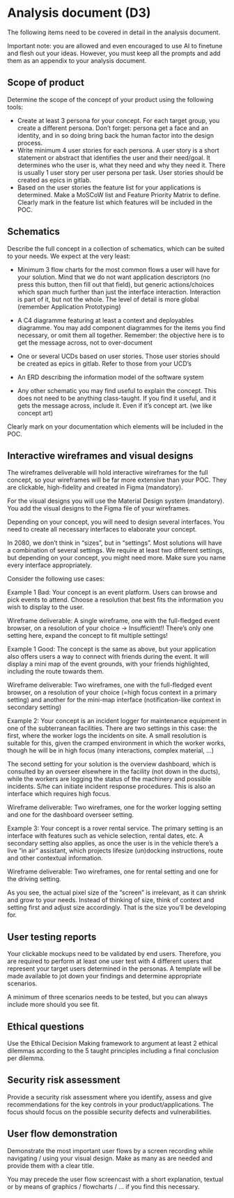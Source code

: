 # Analysis document (D3)
   The following items need to be covered in detail in the analysis document.

   Important note: you are allowed and even encouraged to use AI to finetune and flesh
   out your ideas. However, you must keep all the prompts and add them as an appendix
   to your analysis document.


## Scope of product
Determine the scope of the concept of your product using the following tools:

   -   Create at least 3 persona for your concept. For each target group, you create a
       different persona. Don’t forget: persona get a face and an identity, and in so doing bring
       back the human factor into the design process.
   -   Write minimum 4 user stories for each persona. A user story is a short statement or
       abstract that identifies the user and their need/goal. It determines who the user is, what
       they need and why they need it. There is usually 1 user story per user persona per task.
       User stories should be created as epics in gitlab.
   -   Based on the user stories the feature list for your applications is determined. Make a
       MoSCoW list and Feature Priority Matrix to define. Clearly mark in the feature list which
       features will be included in the POC.


## Schematics
Describe the full concept in a collection of schematics, which can be suited to your needs. We
expect at the very least:

   -   Minimum 3 flow charts for the most common flows a user will have for your solution.
       Mind that we do not want application descriptors (no press this button, then fill out that
       field), but generic actions/choices which span much further than just the interface
       interaction. Interaction is part of it, but not the whole. The level of detail is more global
       (remember Application Prototyping)

   -   A C4 diagramme featuring at least a context and deployables diagramme. You may add
       component diagrammes for the items you find necessary, or omit them all together.
       Remember: the objective here is to get the message across, not to over-document

   -   One or several UCDs based on user stories. Those user stories should be created as
       epics in gitlab. Refer to those from your UCD’s

   -   An ERD describing the information model of the software system







   -   Any other schematic you may find useful to explain the concept. This does not need to
       be anything class-taught. If you find it useful, and it gets the message across, include it.
       Even if it’s concept art. (we like concept art)

Clearly mark on your documentation which elements will be included in the POC.




## Interactive wireframes and visual designs
The wireframes deliverable will hold interactive wireframes for the full concept, so your
wireframes will be far more extensive than your POC. They are clickable, high-fidelity and
created in Figma (mandatory).

For the visual designs you will use the Material Design system (mandatory). You add the visual
designs to the Figma file of your wireframes.

Depending on your concept, you will need to design several interfaces. You need to create all
necessary interfaces to elaborate your concept.

In 2080, we don’t think in “sizes”, but in “settings”. Most solutions will have a combination of
several settings. We require at least two different settings, but depending on your concept, you
might need more. Make sure you name every interface appropriately.


Consider the following use cases:

Example 1 Bad: Your concept is an event platform. Users can browse and pick events to attend.
Choose a resolution that best fits the information you wish to display to the user.

Wireframe deliverable: A single wireframe, one with the full-fledged event browser, on a
resolution of your choice -> Insufficient!! There’s only one setting here, expand the concept to fit
multiple settings!

Example 1 Good: The concept is the same as above, but your application also offers users a
way to connect with friends during the event. It will display a mini map of the event grounds,
with your friends highlighted, including the route towards them.

Wireframe deliverable: Two wireframes, one with the full-fledged event browser, on a resolution
of your choice (=high focus context in a primary setting) and another for the mini-map interface
(notification-like context in secondary setting)

Example 2: Your concept is an incident logger for maintenance equipment in one of the
subterranean facilities. There are two settings in this case: the first, where the worker logs the
incidents on site. A small resolution is suitable for this, given the cramped environment in which
the worker works, though he will be in high focus (many interactions, complex material, …)




The second setting for your solution is the overview dashboard, which is consulted by an
overseer elsewhere in the facility (not down in the ducts), while the workers are logging the
status of the machinery and possible incidents. S/he can initiate incident response procedures.
This is also an interface which requires high focus.

Wireframe deliverable: Two wireframes, one for the worker logging setting and one for the
dashboard overseer setting.

Example 3: Your concept is a rover rental service. The primary setting is an interface with
features such as vehicle selection, rental dates, etc. A secondary setting also applies, as once
the user is in the vehicle there’s a live “in air” assistant, which projects lifesize (un)docking
instructions, route and other contextual information.

Wireframe deliverable: Two wireframes, one for rental setting and one for the driving setting.

As you see, the actual pixel size of the “screen” is irrelevant, as it can shrink and grow to your
needs. Instead of thinking of size, think of context and setting first and adjust size accordingly.
That is the size you’ll be developing for.


## User testing reports
Your clickable mockups need to be validated by end users. Therefore, you are required to
perform at least one user test with 4 different users that represent your target users determined
in the personas. A template will be made available to jot down your findings and determine
appropriate scenarios.

A minimum of three scenarios needs to be tested, but you can always include more should you
see fit.


## Ethical questions
Use the Ethical Decision Making framework to argument at least 2 ethical dilemmas according
to the 5 taught principles including a final conclusion per dilemma.



## Security risk assessment
Provide a security risk assessment where you identify, assess and give recommendations for
the key controls in your product/applications. The focus should focus on the possible security
defects and vulnerabilities.








## User flow demonstration
Demonstrate the most important user flows by a screen recording while navigating / using your
visual design. Make as many as are needed and provide them with a clear title.

You may precede the user flow screencast with a short explanation, textual or by means of
graphics / flowcharts / … if you find this necessary.